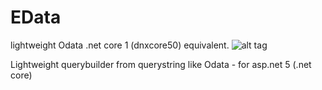 # EData
lightweight Odata .net core 1 (dnxcore50) equivalent.
![alt tag](https://ci.appveyor.com/api/projects/status/31dx91q93oyp1ae4?svg=true)

Lightweight querybuilder from querystring like Odata - for asp.net 5 (.net core)
